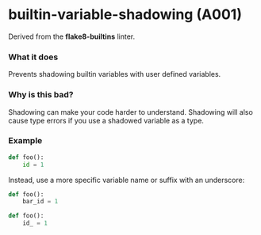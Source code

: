 # builtin-variable-shadowing (A001)

Derived from the **flake8-builtins** linter.

### What it does

Prevents shadowing builtin variables with user defined variables.

### Why is this bad?

Shadowing can make your code harder to understand. Shadowing will also cause type errors
if you use a shadowed variable as a type.

### Example

```python
def foo():
    id = 1
```

Instead, use a more specific variable name or suffix with an underscore:

```python
def foo():
    bar_id = 1

def foo():
    id_ = 1
```

